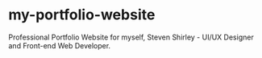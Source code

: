 # my-portfolio-website
Professional Portfolio Website for myself, Steven Shirley - UI/UX Designer and Front-end Web Developer.
